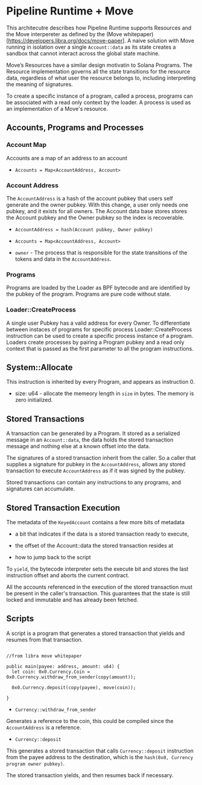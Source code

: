 # Pipeline Runtime + Move

This architecutre describes how Pipeline Runtime supports Resources and the Move
interpereter as defined by the (Move
whitepaper)[https://developers.libra.org/docs/move-paper].  A naive solution
with Move running in isolation over a single `Account::data` as its state
creates a sandbox that cannot interact across the global state machine.

Move’s Resources have a similar design motivatin to Solana Programs.  The
Resource implementation governs all the state transitions for the resource data,
regardless of what user the resource belongs to, including interpreting the
meaning of signatures.

To create a specific instance of a program, called a process, programs can be
associated with a read only context by the loader.  A process is used as an
implementation of a Move's resource.

## Accounts, Programs and Processes

### Account Map

Accounts are a map of an address to an account

* `Accounts = Map<AccountAddress, Account>`

### Account Address

The `AccountAddress` is a hash of the account pubkey that users self generate
and the owner pubkey.  With this change, a user only needs one pubkey, and it
exists for all owners.  The Account data base stores stores the Account pubkey
and the Owner pubkey so the index is recoverable.

* `AccountAddress = hash(Account pubkey, Owner pubkey)`

* `Accounts = Map<AccountAddress, Account>`

* `owner` - The process that is responsible for the state transitions of the
tokens and data in the `AccountAddress`.

### Programs

Programs are loaded by the Loader as BPF bytecode and are identified by the
pubkey of the program.  Programs are pure code without state.

### Loader::CreateProcess

A single user Pubkey has a valid address for every Owner.  To differentiate
between instaces of programs for specific process Loader::CreateProcess
instruction can be used to create a specific process instance of a program.
Loaders create processes by pairing a Program pubkey and a read only context
that is passed as the first parameter to all the program instructions.

## System::Allocate

This instruction is inherited by every Program, and appears as instruction 0.

* size: u64 - allocate the memeory length in `size` in bytes.  The memory is
zero initialized.

## Stored Transactions

A transaction can be generated by a Program.  It stored as a serialized message
in an `Account::data`, the data holds the stored transaction message and nothing
else at a known offset into the data.

The signatures of a stored transaction inherit from the caller.  So a caller
that supplies a signature for pubkey in the `AccountAddress`, allows any stored
transaction to execute `AccountAddress` as if it was signed by the pubkey.

Stored transactions can contain any instructions to any programs, and signatures
can accumulate.

## Stored Transaction Execution

The metadata of the `KeyedAccount` contains a few more bits of metadata

* a bit that indicates if the data is a stored transaction ready to execute,

* the offset of the Account::data the stored transaction resides at

* how to jump back to the script

To `yield`, the bytecode interpreter sets the execute bit and stores the last
instruction offset and aborts the current contract.

All the accounts referenced in the execution of the stored transaction must be
present in the caller's transaction.  This guarantees that the state is still
locked and immutable and has already been fetched.

## Scripts

A script is a program that generates a stored transaction that yields and
resumes from that transaction.

```

//from libra move whitepaper

public main(payee: address, amount: u64) {
  let coin: 0x0.Currency.Coin = 0x0.Currency.withdraw_from_sender(copy(amount));

  0x0.Currency.deposit(copy(payee), move(coin));

}

```

* `Currency::withdraw_from_sender`

Generates a reference to the coin, this could be compiled since the
`AccountAddress` is a reference.

* `Currency::deposit`

This generates a stored transaction that calls `Currency::deposit` instruction
from the payee address to the destination, which is the `hash(0x0, Currency
program owner pubkey)`.

The stored transaction yields, and then resumes back if necessary.
